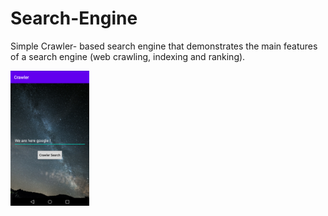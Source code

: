 # Search-Engine
Simple Crawler- based search engine that demonstrates the main features of a search engine (web crawling, indexing and ranking).

<img src="crawler.png" height="25%" width="25%">
